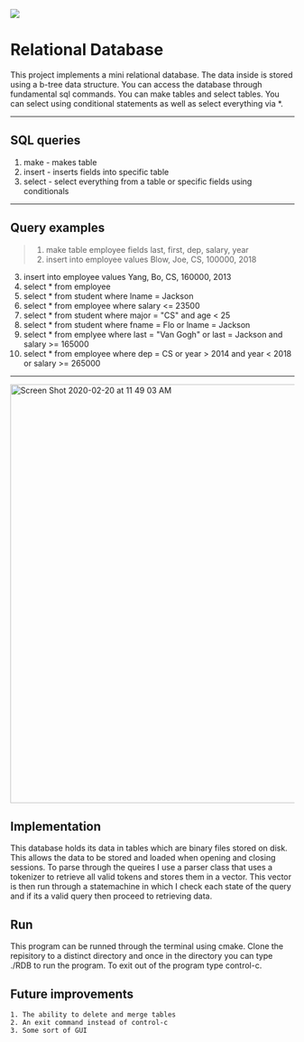 ![](Desktop/READMEimg/make.png)
# Relational Database
This project implements a mini relational database. The data inside is stored using a b-tree data structure. You can access the database through fundamental sql commands. You can make tables and select tables. You can select using conditional statements as well as select everything via *.
***
## SQL queries 
1. make - makes table 
2. insert - inserts fields into specific table 
3. select - select everything from a table or specific fields using conditionals
***
## **Query examples**
>1. make table employee fields last, first, dep, salary, year
>2. insert into employee values Blow, Joe, CS, 100000, 2018
3. insert into employee values Yang, Bo, CS, 160000, 2013
4. select * from employee
5. select * from student where lname = Jackson
6. select * from employee where salary <= 23500
7. select * from student where major = "CS" and age < 25
8. select * from student where fname = Flo or lname = Jackson
9. select * from emplyee where last = "Van Gogh" or last = Jackson and salary >= 165000
10. select * from employee where dep = CS or year > 2014 and year < 2018 or salary >= 265000

***
<img width="742" alt="Screen Shot 2020-02-20 at 11 49 03 AM" src="https://user-images.githubusercontent.com/26701495/74972778-32963400-53d7-11ea-91cc-3b1c36462caf.png">


## **Implementation** 

 This database holds its data in tables which are binary files stored on disk. This allows the data to be stored and loaded when opening and closing sessions. To parse through the queires I use a parser class that uses a tokenizer to retrieve all valid tokens and stores them in a vector. This vector is then run through a statemachine in which I check each state of the query and if its a valid query then proceed to retrieving data.
 
 ## Run
   This program can be runned through the terminal using cmake. Clone the repisitory to a distinct directory and once in the directory you can type ./RDB to run the program. To exit out of the program type control-c. 
 
 ## Future improvements
    1. The ability to delete and merge tables
    2. An exit command instead of control-c
    3. Some sort of GUI
 

